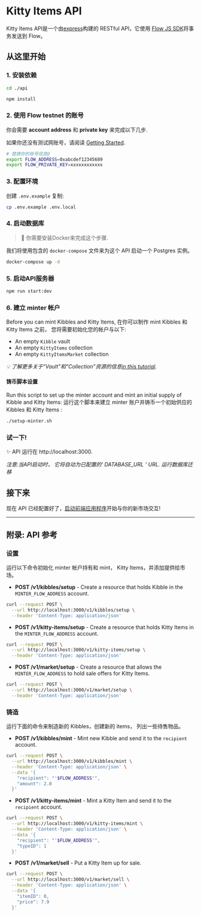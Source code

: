 # Kitty Items API

Kitty Items API是一个由[express](https://expressjs.com/)构建的 RESTful API，它使用 [Flow JS SDK](https://github.com/onflow/flow-js-sdk/)将事务发送到 Flow。

## 从这里开始

### 1. 安装依赖

```sh
cd ./api

npm install
```

### 2. 使用 Flow testnet 的账号

你会需要 **account address** 和
**private key** 来完成以下几步.

如果你还没有测试网账号，请阅读 [Getting Started](https://github.com/onflow/kitty-items#-get-started).

```sh
# 替换你的账号信息@
export FLOW_ADDRESS=0xabcdef12345689
export FLOW_PRIVATE_KEY=xxxxxxxxxxxx
```

### 3. 配置环境

创建 `.env.example` 复制:

```sh
cp .env.example .env.local
```

### 4. 启动数据库

> 🚧 你需要安装Docker来完成这个步骤.


我们将使用包含的 `docker-compose` 文件来为这个 API 启动一个 Postgres 实例。

```sh
docker-compose up -d
```

### 5. 启动API服务器

```sh
npm run start:dev
```

### 6. 建立 minter 帐户

Before you can mint Kibbles and Kitty Items,
在你可以制作 mint Kibbles 和 Kitty Items 之前，
您将需要初始化您的帐户与以下:

- An empty `Kibble` vault
- An empty `KittyItems` collection
- An empty `KittyItemsMarket` collection

_💡 了解更多关于“Vault”和“Collection”资源的信息[in this tutorial](https://docs.onflow.org/cadence/tutorial/01-first-steps/)._

#### 铸币脚本设置

Run this script to set up the minter account and mint an initial supply of Kibble and Kitty Items:
运行这个脚本来建立 minter 账户并铸币一个初始供应的 Kibbles 和 Kitty Items :

```sh
./setup-minter.sh
```

### 试一下!

✨ API 运行在 http://localhost:3000.

_注意:当API启动时，
它将自动为已配置的' DATABASE_URL ' URL. 运行数据库迁移_

## 接下来

现在 API 已经配置好了，[启动前端应用程序](https://github.com/onflow/kitty-items/tree/master/web#readme)开始与你的新市场交互!

---

## 附录: API 参考

### 设置

运行以下命令初始化 minter 帐户持有和 mint，
Kitty Items，并添加提供给市场。

- **POST /v1/kibbles/setup** - Create a resource that holds Kibble in the `MINTER_FLOW_ADDRESS` account.

```sh
curl --request POST \
  --url http://localhost:3000/v1/kibbles/setup \
  --header 'Content-Type: application/json'
```

- **POST /v1/kitty-items/setup** - Create a resource that holds Kitty Items in the `MINTER_FLOW_ADDRESS` account.

```sh
curl --request POST \
  --url http://localhost:3000/v1/kitty-items/setup \
  --header 'Content-Type: application/json'
```

- **POST /v1/market/setup** - Create a resource that allows the `MINTER_FLOW_ADDRESS` to hold sale offers for Kitty Items.

```sh
curl --request POST \
  --url http://localhost:3000/v1/market/setup \
  --header 'Content-Type: application/json'
```

### 铸造

运行下面的命令来制造新的 Kibbles，创建新的 items，
列出一些待售物品。

- **POST /v1/kibbles/mint** - Mint new Kibble
  and send it to the `recipient` account.

```sh
curl --request POST \
  --url http://localhost:3000/v1/kibbles/mint \
  --header 'Content-Type: application/json' \
  --data '{
    "recipient": "'$FLOW_ADDRESS'",
    "amount": 2.0
  }'
```

- **POST /v1/kitty-items/mint** - Mint a Kitty Item
  and send it to the `recipient` account.

```sh
curl --request POST \
  --url http://localhost:3000/v1/kitty-items/mint \
  --header 'Content-Type: application/json' \
  --data '{
    "recipient": "'$FLOW_ADDRESS'",
    "typeID": 1
  }'
```

- **POST /v1/market/sell** - Put a Kitty Item up for sale.

```sh
curl --request POST \
  --url http://localhost:3000/v1/market/sell \
  --header 'Content-Type: application/json' \
  --data '{
    "itemID": 0,
    "price": 7.9
  }'
```
